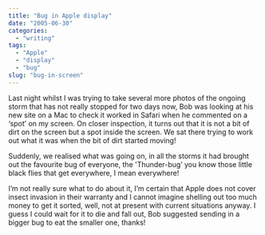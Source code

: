 ```yaml
---
title: "Bug in Apple display"
date: "2005-06-30"
categories:
  - "writing"
tags:
  - "Apple"
  - "display"
  - "bug"
slug: "bug-in-screen"
---
```


 <!-- [![Photo sharing](/images/22625889_27e882dae7_m.jpg)](https://www.flickr.com/photos/funkylarma/22625889/ "ass!") -->

Last night whilst I was trying to take several more photos of the ongoing storm that has not really stopped for two days now, Bob was looking at his new site on a Mac to check it worked in Safari when he commented on a ‘spot’ on my screen. On closer inspection, it turns out that it is not a bit of dirt on the screen but a spot inside the screen. We sat there trying to work out what it was when the bit of dirt started moving!

Suddenly, we realised what was going on, in all the storms it had brought out the favourite bug of everyone, the 'Thunder-bug’ you know those little black flies that get everywhere, I mean everywhere!

I’m not really sure what to do about it, I’m certain that Apple does not cover insect invasion in their warranty and I cannot imagine shelling out too much money to get it sorted, well, not at present with current situations anyway. I guess I could wait for it to die and fall out, Bob suggested sending in a bigger bug to eat the smaller one, thanks!

<!-- [![Photo sharing](/images/22626505_17df2bb248_m.jpg)](https://www.flickr.com/photos/funkylarma/22626505/ "photo sharing") -->
